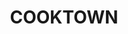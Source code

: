 ---
lastmod: '2025-04-06T06:05:21+00:00'
latitude: -15.54325984
layout: suburb
longitude: 145.180006
postcode: '4895'
state: QLD
title: COOKTOWN
url: /qld/cooktown/
---
